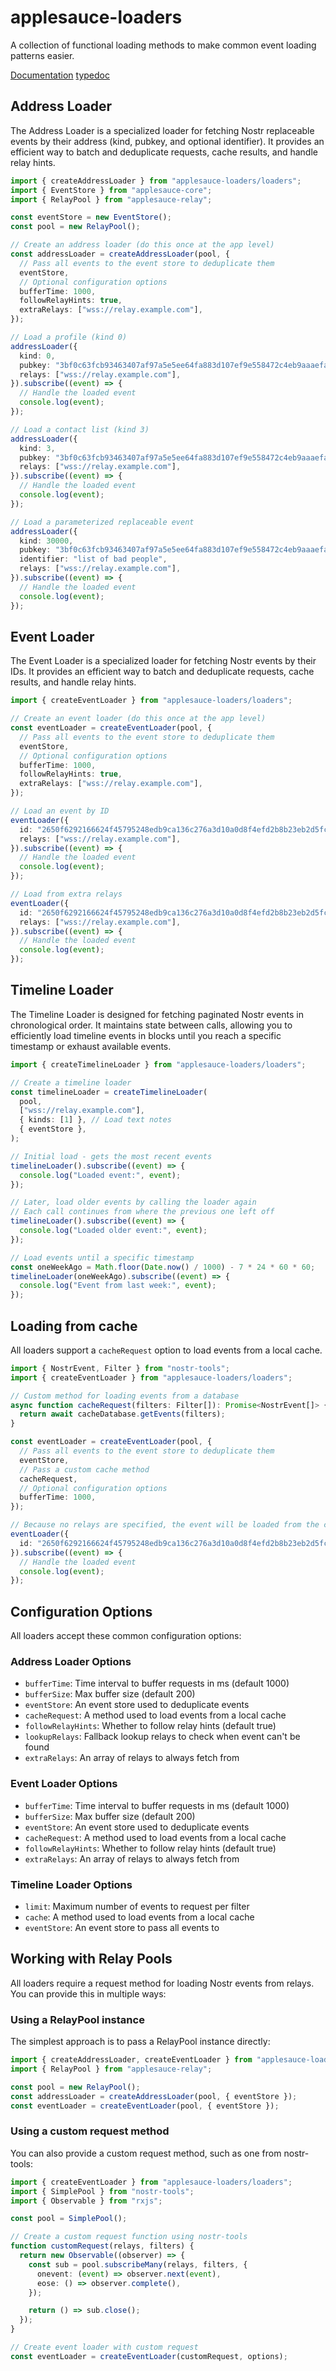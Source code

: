 # applesauce-loaders

A collection of functional loading methods to make common event loading patterns easier.

[Documentation](https://hzrd149.github.io/applesauce/loaders/package.html) [typedoc](https://hzrd149.github.io/applesauce/typedoc/modules/applesauce-loaders.html)

## Address Loader

The Address Loader is a specialized loader for fetching Nostr replaceable events by their address (kind, pubkey, and optional identifier). It provides an efficient way to batch and deduplicate requests, cache results, and handle relay hints.

```ts
import { createAddressLoader } from "applesauce-loaders/loaders";
import { EventStore } from "applesauce-core";
import { RelayPool } from "applesauce-relay";

const eventStore = new EventStore();
const pool = new RelayPool();

// Create an address loader (do this once at the app level)
const addressLoader = createAddressLoader(pool, {
  // Pass all events to the event store to deduplicate them
  eventStore,
  // Optional configuration options
  bufferTime: 1000,
  followRelayHints: true,
  extraRelays: ["wss://relay.example.com"],
});

// Load a profile (kind 0)
addressLoader({
  kind: 0,
  pubkey: "3bf0c63fcb93463407af97a5e5ee64fa883d107ef9e558472c4eb9aaaefa459d",
  relays: ["wss://relay.example.com"],
}).subscribe((event) => {
  // Handle the loaded event
  console.log(event);
});

// Load a contact list (kind 3)
addressLoader({
  kind: 3,
  pubkey: "3bf0c63fcb93463407af97a5e5ee64fa883d107ef9e558472c4eb9aaaefa459d",
  relays: ["wss://relay.example.com"],
}).subscribe((event) => {
  // Handle the loaded event
  console.log(event);
});

// Load a parameterized replaceable event
addressLoader({
  kind: 30000,
  pubkey: "3bf0c63fcb93463407af97a5e5ee64fa883d107ef9e558472c4eb9aaaefa459d",
  identifier: "list of bad people",
  relays: ["wss://relay.example.com"],
}).subscribe((event) => {
  // Handle the loaded event
  console.log(event);
});
```

## Event Loader

The Event Loader is a specialized loader for fetching Nostr events by their IDs. It provides an efficient way to batch and deduplicate requests, cache results, and handle relay hints.

```ts
import { createEventLoader } from "applesauce-loaders/loaders";

// Create an event loader (do this once at the app level)
const eventLoader = createEventLoader(pool, {
  // Pass all events to the event store to deduplicate them
  eventStore,
  // Optional configuration options
  bufferTime: 1000,
  followRelayHints: true,
  extraRelays: ["wss://relay.example.com"],
});

// Load an event by ID
eventLoader({
  id: "2650f6292166624f45795248edb9ca136c276a3d10a0d8f4efd2b8b23eb2d5fc",
  relays: ["wss://relay.example.com"],
}).subscribe((event) => {
  // Handle the loaded event
  console.log(event);
});

// Load from extra relays
eventLoader({
  id: "2650f6292166624f45795248edb9ca136c276a3d10a0d8f4efd2b8b23eb2d5fc",
  relays: ["wss://relay.example.com"],
}).subscribe((event) => {
  // Handle the loaded event
  console.log(event);
});
```

## Timeline Loader

The Timeline Loader is designed for fetching paginated Nostr events in chronological order. It maintains state between calls, allowing you to efficiently load timeline events in blocks until you reach a specific timestamp or exhaust available events.

```ts
import { createTimelineLoader } from "applesauce-loaders/loaders";

// Create a timeline loader
const timelineLoader = createTimelineLoader(
  pool,
  ["wss://relay.example.com"],
  { kinds: [1] }, // Load text notes
  { eventStore },
);

// Initial load - gets the most recent events
timelineLoader().subscribe((event) => {
  console.log("Loaded event:", event);
});

// Later, load older events by calling the loader again
// Each call continues from where the previous one left off
timelineLoader().subscribe((event) => {
  console.log("Loaded older event:", event);
});

// Load events until a specific timestamp
const oneWeekAgo = Math.floor(Date.now() / 1000) - 7 * 24 * 60 * 60;
timelineLoader(oneWeekAgo).subscribe((event) => {
  console.log("Event from last week:", event);
});
```

## Loading from cache

All loaders support a `cacheRequest` option to load events from a local cache.

```ts
import { NostrEvent, Filter } from "nostr-tools";
import { createEventLoader } from "applesauce-loaders/loaders";

// Custom method for loading events from a database
async function cacheRequest(filters: Filter[]): Promise<NostrEvent[]> {
  return await cacheDatabase.getEvents(filters);
}

const eventLoader = createEventLoader(pool, {
  // Pass all events to the event store to deduplicate them
  eventStore,
  // Pass a custom cache method
  cacheRequest,
  // Optional configuration options
  bufferTime: 1000,
});

// Because no relays are specified, the event will be loaded from the cache
eventLoader({
  id: "2650f6292166624f45795248edb9ca136c276a3d10a0d8f4efd2b8b23eb2d5fc",
}).subscribe((event) => {
  // Handle the loaded event
  console.log(event);
});
```

## Configuration Options

All loaders accept these common configuration options:

### Address Loader Options

- `bufferTime`: Time interval to buffer requests in ms (default 1000)
- `bufferSize`: Max buffer size (default 200)
- `eventStore`: An event store used to deduplicate events
- `cacheRequest`: A method used to load events from a local cache
- `followRelayHints`: Whether to follow relay hints (default true)
- `lookupRelays`: Fallback lookup relays to check when event can't be found
- `extraRelays`: An array of relays to always fetch from

### Event Loader Options

- `bufferTime`: Time interval to buffer requests in ms (default 1000)
- `bufferSize`: Max buffer size (default 200)
- `eventStore`: An event store used to deduplicate events
- `cacheRequest`: A method used to load events from a local cache
- `followRelayHints`: Whether to follow relay hints (default true)
- `extraRelays`: An array of relays to always fetch from

### Timeline Loader Options

- `limit`: Maximum number of events to request per filter
- `cache`: A method used to load events from a local cache
- `eventStore`: An event store to pass all events to

## Working with Relay Pools

All loaders require a request method for loading Nostr events from relays. You can provide this in multiple ways:

### Using a RelayPool instance

The simplest approach is to pass a RelayPool instance directly:

```ts
import { createAddressLoader, createEventLoader } from "applesauce-loaders/loaders";
import { RelayPool } from "applesauce-relay";

const pool = new RelayPool();
const addressLoader = createAddressLoader(pool, { eventStore });
const eventLoader = createEventLoader(pool, { eventStore });
```

### Using a custom request method

You can also provide a custom request method, such as one from nostr-tools:

```ts
import { createEventLoader } from "applesauce-loaders/loaders";
import { SimplePool } from "nostr-tools";
import { Observable } from "rxjs";

const pool = SimplePool();

// Create a custom request function using nostr-tools
function customRequest(relays, filters) {
  return new Observable((observer) => {
    const sub = pool.subscribeMany(relays, filters, {
      onevent: (event) => observer.next(event),
      eose: () => observer.complete(),
    });

    return () => sub.close();
  });
}

// Create event loader with custom request
const eventLoader = createEventLoader(customRequest, options);
```
